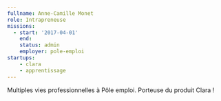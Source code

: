 ```yaml
---
fullname: Anne-Camille Monet
role: Intrapreneuse
missions:
  - start: '2017-04-01'
    end:
    status: admin
    employer: pole-emploi
startups:
    - clara
    - apprentissage
---
```


Multiples vies professionnelles à Pôle emploi. Porteuse du produit Clara !
